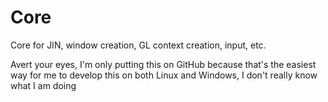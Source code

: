 # Core

Core for JIN, window creation, GL context creation, input, etc.

Avert your eyes, I'm only putting this on GitHub because that's the easiest way
for me to develop this on both Linux and Windows, I don't really know what I am doing
